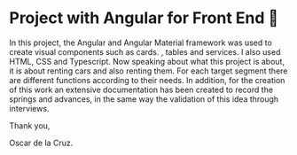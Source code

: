 # Project with Angular for Front End 🚀
In this project, the Angular and Angular Material framework was used to create visual components such as cards.
, tables and services. I also used HTML, CSS and Typescript.
Now speaking about what this project is about, it is about renting cars and also renting them.
For each target segment there are different functions according to their needs.
In addition, for the creation of this work an extensive documentation has been created to record
the springs and advances, in the same way the validation of this idea through interviews.

Thank you,

Oscar de la Cruz.

